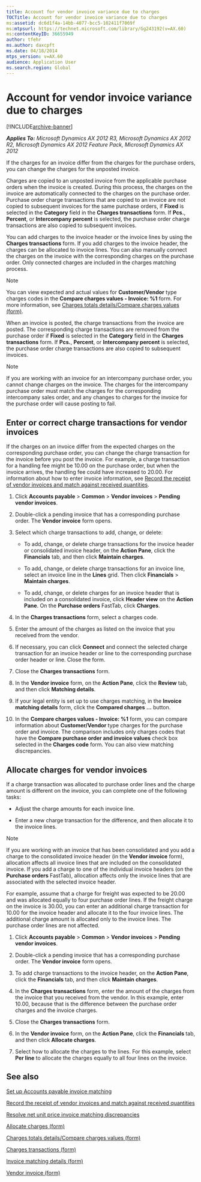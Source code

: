 ```yaml
---
title: Account for vendor invoice variance due to charges
TOCTitle: Account for vendor invoice variance due to charges
ms:assetid: dc6d1f4a-14bb-4077-bcc5-102411f7069f
ms:mtpsurl: https://technet.microsoft.com/library/Gg243192(v=AX.60)
ms:contentKeyID: 36655949
author: tfehr
ms.author: daxcpft
ms.date: 04/18/2014
mtps_version: v=AX.60
audience: Application User
ms.search.region: Global
---
```


# Account for vendor invoice variance due to charges 


[!INCLUDE[archive-banner](includes/archive-banner.md)]


_**Applies To:** Microsoft Dynamics AX 2012 R3, Microsoft Dynamics AX 2012 R2, Microsoft Dynamics AX 2012 Feature Pack, Microsoft Dynamics AX 2012_

If the charges for an invoice differ from the charges for the purchase orders, you can change the charges for the unposted invoice.

Charges are copied to an unposted invoice from the applicable purchase orders when the invoice is created. During this process, the charges on the invoice are automatically connected to the charges on the purchase order. Purchase order charge transactions that are copied to an invoice are not copied to subsequent invoices for the same purchase orders, if **Fixed** is selected in the **Category** field in the **Charges transactions** form. If **Pcs.**, **Percent**, or **Intercompany percent** is selected, the purchase order charge transactions are also copied to subsequent invoices.

You can add charges to the invoice header or the invoice lines by using the **Charges transactions** form. If you add charges to the invoice header, the charges can be allocated to invoice lines. You can also manually connect the charges on the invoice with the corresponding charges on the purchase order. Only connected charges are included in the charges matching process.


> [!NOTE]
> <P>You can view expected and actual values for <STRONG>Customer/Vendor</STRONG> type charges codes in the <STRONG>Compare charges values - Invoice: %1</STRONG> form. For more information, see <A href="https://technet.microsoft.com/library/hh242731(v=ax.60)">Charges totals details/Compare charges values (form)</A>.</P>



When an invoice is posted, the charge transactions from the invoice are posted. The corresponding charge transactions are removed from the purchase order if **Fixed** is selected in the **Category** field in the **Charges transactions** form. If **Pcs.**, **Percent**, or **Intercompany percent** is selected, the purchase order charge transactions are also copied to subsequent invoices.


> [!NOTE]
> <P>If you are working with an invoice for an intercompany purchase order, you cannot change charges on the invoice. The charges for the intercompany purchase order must match the charges for the corresponding intercompany sales order, and any changes to charges for the invoice for the purchase order will cause posting to fail.</P>



## Enter or correct charge transactions for vendor invoices

If the charges on an invoice differ from the expected charges on the corresponding purchase order, you can change the charge transaction for the invoice before you post the invoice. For example, a charge transaction for a handling fee might be 10.00 on the purchase order, but when the invoice arrives, the handling fee could have increased to 20.00. For information about how to enter invoice information, see [Record the receipt of vendor invoices and match against received quantities](record-the-receipt-of-vendor-invoices-and-match-against-received-quantities.md).

1.  Click **Accounts payable** \> **Common** \> **Vendor invoices** \> **Pending vendor invoices**.

2.  Double-click a pending invoice that has a corresponding purchase order. The **Vendor invoice** form opens.

3.  Select which charge transactions to add, change, or delete:
    
      - To add, change, or delete charge transactions for the invoice header or consolidated invoice header, on the **Action Pane**, click the **Financials** tab, and then click **Maintain charges**.
    
      - To add, change, or delete charge transactions for an invoice line, select an invoice line in the **Lines** grid. Then click **Financials** \> **Maintain charges**.
    
      - To add, change, or delete charges for an invoice header that is included on a consolidated invoice, click **Header view** on the **Action Pane**. On the **Purchase orders** FastTab, click **Charges**.

4.  In the **Charges transactions** form, select a charges code.

5.  Enter the amount of the charges as listed on the invoice that you received from the vendor.

6.  If necessary, you can click **Connect** and connect the selected charge transaction for an invoice header or line to the corresponding purchase order header or line. Close the form.

7.  Close the **Charges transactions** form.

8.  In the **Vendor invoice** form, on the **Action Pane**, click the **Review** tab, and then click **Matching details**.

9.  If your legal entity is set up to use charges matching, in the **Invoice matching details** form, click the **Compared charges** **…** button.

10. In the **Compare charges values - Invoice: %1** form, you can compare information about **Customer/Vendor** type charges for the purchase order and invoice. The comparison includes only charges codes that have the **Compare purchase order and invoice values** check box selected in the **Charges code** form. You can also view matching discrepancies.

## Allocate charges for vendor invoices

If a charge transaction was allocated to purchase order lines and the charge amount is different on the invoice, you can complete one of the following tasks:

  - Adjust the charge amounts for each invoice line.

  - Enter a new charge transaction for the difference, and then allocate it to the invoice lines.


> [!NOTE]
> <P>If you are working with an invoice that has been consolidated and you add a charge to the consolidated invoice header (in the <STRONG>Vendor invoice</STRONG> form), allocation affects all invoice lines that are included on the consolidated invoice. If you add a charge to one of the individual invoice headers (on the <STRONG>Purchase orders</STRONG> FastTab), allocation affects only the invoice lines that are associated with the selected invoice header.</P>



For example, assume that a charge for freight was expected to be 20.00 and was allocated equally to four purchase order lines. If the freight charge on the invoice is 30.00, you can enter an additional charge transaction for 10.00 for the invoice header and allocate it to the four invoice lines. The additional charge amount is allocated only to the invoice lines. The purchase order lines are not affected.

1.  Click **Accounts payable** \> **Common** \> **Vendor invoices** \> **Pending vendor invoices**.

2.  Double-click a pending invoice that has a corresponding purchase order. The **Vendor invoice** form opens.

3.  To add charge transactions to the invoice header, on the **Action Pane**, click the **Financials** tab, and then click **Maintain charges**.

4.  In the **Charges transactions** form, enter the amount of the charges from the invoice that you received from the vendor. In this example, enter 10.00, because that is the difference between the purchase order charges and the invoice charges.

5.  Close the **Charges transactions** form.

6.  In the **Vendor invoice** form, on the **Action Pane**, click the **Financials** tab, and then click **Allocate charges**.

7.  Select how to allocate the charges to the lines. For this example, select **Per line** to allocate the charges equally to all four lines on the invoice.

## See also

[Set up Accounts payable invoice matching](set-up-accounts-payable-invoice-matching.md)

[Record the receipt of vendor invoices and match against received quantities](record-the-receipt-of-vendor-invoices-and-match-against-received-quantities.md)

[Resolve net unit price invoice matching discrepancies](resolve-net-unit-price-invoice-matching-discrepancies.md)

[Allocate charges (form)](https://technet.microsoft.com/library/hh697725\(v=ax.60\))

[Charges totals details/Compare charges values (form)](https://technet.microsoft.com/library/hh242731\(v=ax.60\))

[Charges transactions (form)](https://technet.microsoft.com/library/aa633876\(v=ax.60\))

[Invoice matching details (form)](https://technet.microsoft.com/library/hh209713\(v=ax.60\))

[Vendor invoice (form)](https://technet.microsoft.com/library/hh209644\(v=ax.60\))

  


